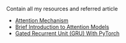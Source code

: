 Contain all my resources and referred article
- [Attention Mechanism](https://blog.floydhub.com/attention-mechanism/)
- [Brief Introduction to Attention Models](https://towardsdatascience.com/attention-networks-c735befb5e9f)
- [Gated Recurrent Unit (GRU) With PyTorch](https://blog.floydhub.com/gru-with-pytorch/)
